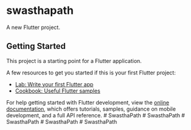 # swasthapath

A new Flutter project.

## Getting Started

This project is a starting point for a Flutter application.

A few resources to get you started if this is your first Flutter project:

- [Lab: Write your first Flutter app](https://docs.flutter.dev/get-started/codelab)
- [Cookbook: Useful Flutter samples](https://docs.flutter.dev/cookbook)

For help getting started with Flutter development, view the
[online documentation](https://docs.flutter.dev/), which offers tutorials,
samples, guidance on mobile development, and a full API reference.
#   S w a s t h a P a t h  
 #   S w a s t h a P a t h  
 #   S w a s t h a P a t h  
 #   S w a s t h a P a t h  
 #   S w a s t h a P a t h  
 